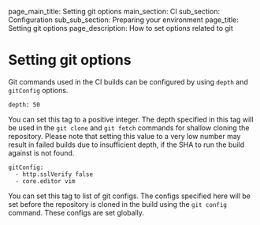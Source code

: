 page_main_title: Setting git options
main_section: CI
sub_section: Configuration
sub_sub_section: Preparing your environment
page_title: Setting git options
page_description: How to set options related to git

# Setting git options

Git commands used in the CI builds can be configured by using `depth` and `gitConfig` options.

```
depth: 50
```

You can set this tag to a positive integer. The depth specified in this tag will be used in the `git clone` and `git fetch` commands for shallow cloning the repository. Please note that setting this value to a very low number may result in failed builds due to insufficient depth, if the SHA to run the build against is not found.

```
gitConfig:
  - http.sslVerify false
  - core.editor vim
```

You can set this tag to list of git configs. The configs specified here will be set before the repository is cloned in the build using the `git config` command. These configs are set globally.
